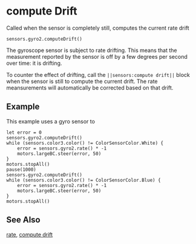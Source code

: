 # compute Drift

Called when the sensor is completely still, computes the current rate drift
```sig
sensors.gyro2.computeDrift()
```

The gyroscope sensor is subject to rate drifting. This means that the measurement reported by the sensor is off by a few degrees per second over time: it is drifting.

To counter the effect of drifting, call the ``||sensors:compute drift||`` block when the sensor is still to compute the current drift. The rate meansurements will automatically be corrected based on that drift.

## Example

This example uses a gyro sensor to 

```blocks
let error = 0
sensors.gyro2.computeDrift()
while (sensors.color3.color() != ColorSensorColor.White) {
    error = sensors.gyro2.rate() * -1
    motors.largeBC.steer(error, 50)
}
motors.stopAll()
pause(1000)
sensors.gyro2.computeDrift()
while (sensors.color3.color() != ColorSensorColor.Blue) {
    error = sensors.gyro2.rate() * -1
    motors.largeBC.steer(error, 50)
}
motors.stopAll()
```

## See Also

[rate](/reference/sensors/gyro/rate),
[compute drift](/reference/sensors/gyro/compute-drift)

